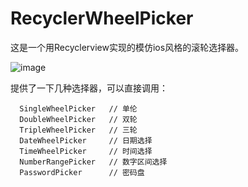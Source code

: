 # RecyclerWheelPicker

这是一个用Recyclerview实现的模仿ios风格的滚轮选择器。

![image](https://github.com/devilist/RecyclerWheelPicker/raw/master/images/image.gif)

提供了一下几种选择器，可以直接调用：

```
  SingleWheelPicker   // 单伦
  DoubleWheelPicker   // 双轮
  TripleWheelPicker   // 三轮
  DateWheelPicker     // 日期选择
  TimeWheelPicker     // 时间选择
  NumberRangePicker   // 数字区间选择
  PasswordPicker      // 密码盘
```
